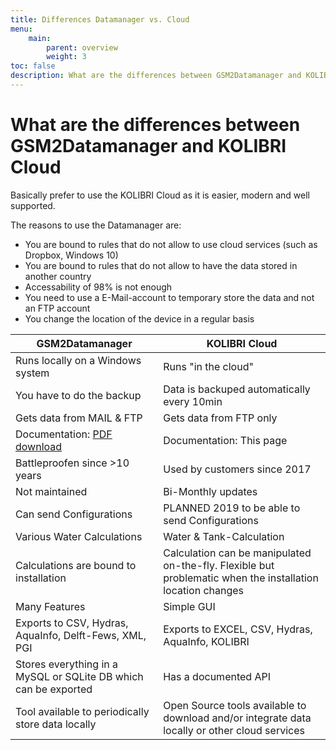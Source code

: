 ```yaml
---
title: Differences Datamanager vs. Cloud
menu:
    main:
        parent: overview
        weight: 3
toc: false
description: What are the differences between GSM2Datamanager and KOLIBRI Cloud
---
```


# What are the differences between GSM2Datamanager and KOLIBRI Cloud

Basically prefer to use the KOLIBRI Cloud as it is easier, modern and well supported.

The reasons to use the Datamanager are:

- You are bound to rules that do not allow to use cloud services (such as Dropbox, Windows 10)
- You are bound to rules that do not allow to have the data stored in another country
- Accessability of 98% is not enough
- You need to use a E-Mail-account to temporary store the data and not an FTP account
- You change the location of the device in a regular basis


GSM2Datamanager    | KOLIBRI Cloud 
--------|------
| Runs locally on a Windows system    | Runs "in the cloud"  | 
| You have to do the backup | Data is backuped automatically every 10min  | 
| Gets data from MAIL & FTP | Gets data from FTP only |
| Documentation: [PDF download](http://www.keller-druck2.ch/swupdate/InstallerGSM2Datamanager/manual/MAN_Datamanager_EN_en.pdf)| Documentation: This page | 
| Battleproofen since >10 years      | Used by customers since 2017 | 
| Not maintained  | Bi-Monthly updates | 
| Can send Configurations| PLANNED 2019 to be able to send Configurations|
| Various Water Calculations | Water & Tank-Calculation | 
| Calculations are bound to installation | Calculation can be manipulated on-the-fly. Flexible but problematic when the installation location changes | 
| Many Features | Simple GUI | 
| Exports to CSV, Hydras, AquaInfo, Delft-Fews, XML, PGI | Exports to EXCEL, CSV, Hydras, AquaInfo, KOLIBRI | 
| Stores everything in a MySQL or SQLite DB which can be exported | Has a documented API|
| Tool available to periodically store data locally | Open Source tools available to download and/or integrate data locally or other cloud services| 
